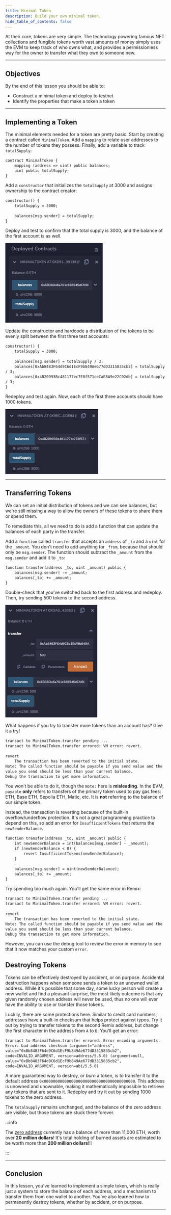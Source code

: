 ```yaml
---
title: Minimal Token
description: Build your own minimal token.
hide_table_of_contents: false
---
```


At their core, tokens are very simple. The technology powering famous NFT collections and fungible tokens worth vast amounts of money simply uses the EVM to keep track of who owns what, and provides a permissionless way for the owner to transfer what they own to someone new.

---

## Objectives

By the end of this lesson you should be able to:

- Construct a minimal token and deploy to testnet
- Identify the properties that make a token a token

---

## Implementing a Token

The minimal elements needed for a token are pretty basic. Start by creating a contract called `MinimalToken`. Add a `mapping` to relate user addresses to the number of tokens they possess. Finally, add a variable to track `totalSupply`:

```solidity
contract MinimalToken {
    mapping (address => uint) public balances;
    uint public totalSupply;
}
```

Add a `constructor` that initializes the `totalSupply` at 3000 and assigns ownership to the contract creator:

```solidity
constructor() {
    totalSupply = 3000;

    balances[msg.sender] = totalSupply;
}
```

Deploy and test to confirm that the total supply is 3000, and the balance of the first account is as well.

![Balance](../../assets/images/minimal-tokens/balance.png)

Update the constructor and hardcode a distribution of the tokens to be evenly split between the first three test accounts:

```solidity
constructor() {
    totalSupply = 3000;

    balances[msg.sender] = totalSupply / 3;
    balances[0xAb8483F64d9C6d1EcF9b849Ae677dD3315835cb2] = totalSupply / 3;
    balances[0x4B20993Bc481177ec7E8f571ceCaE8A9e22C02db] = totalSupply / 3;
}
```

Redeploy and test again. Now, each of the first three accounts should have 1000 tokens.

![Balance](../../assets/images/minimal-tokens/split-balances.png)

---

## Transferring Tokens

We can set an initial distribution of tokens and we can see balances, but we're still missing a way to allow the owners of these tokens to share them or spend them.

To remediate this, all we need to do is add a function that can update the balances of each party in the transfer.

Add a `function` called `transfer` that accepts an `address` of `_to` and a `uint` for the `_amount`. You don't need to add anything for `_from`, because that should only be `msg.sender`. The function should subtract the `_amount` from the `msg.sender` and add it to `_to`:

```solidity
function transfer(address _to, uint _amount) public {
    balances[msg.sender] -= _amount;
    balances[_to] += _amount;
}
```

Double-check that you've switched back to the first address and redeploy. Then, try sending 500 tokens to the second address.

![Balance](../../assets/images/minimal-tokens/transferred.png)

What happens if you try to transfer more tokens than an account has? Give it a try!

```text
transact to MinimalToken.transfer pending ...
transact to MinimalToken.transfer errored: VM error: revert.

revert
	The transaction has been reverted to the initial state.
Note: The called function should be payable if you send value and the value you send should be less than your current balance.
Debug the transaction to get more information.
```

You won't be able to do it, though the `Note:` here is **misleading**. In the EVM, `payable` **only** refers to transfers of the primary token used to pay gas fees: ETH, Base ETH, Sepolia ETH, Matic, etc. It is **not** referring to the balance of our simple token.

Instead, the transaction is reverting because of the built-in overflow/underflow protection. It's not a great programming practice to depend on this, so add an error for `InsufficientTokens` that returns the `newSenderBalance`.

```Solidity
function transfer(address _to, uint _amount) public {
    int newSenderBalance = int(balances[msg.sender] - _amount);
    if (newSenderBalance < 0) {
        revert InsufficientTokens(newSenderBalance);
    }

    balances[msg.sender] = uint(newSenderBalance);
    balances[_to] += _amount;
}
```

Try spending too much again. You'll get the same error in Remix:

```text
transact to MinimalToken.transfer pending ...
transact to MinimalToken.transfer errored: VM error: revert.

revert
	The transaction has been reverted to the initial state.
Note: The called function should be payable if you send value and the value you send should be less than your current balance.
Debug the transaction to get more information.
```

However, you can use the debug tool to review the error in memory to see that it now matches your custom `error`.

## Destroying Tokens

Tokens can be effectively destroyed by accident, or on purpose. Accidental destruction happens when someone sends a token to an unowned wallet address. While it's possible that some day, some lucky person will create a new wallet and find a pleasant surprise, the most likely outcome is that any given randomly chosen address will never be used, thus no one will ever have the ability to use or transfer those tokens.

Luckily, there are some protections here. Similar to credit card numbers, addresses have a built-in checksum that helps protect against typos. Try it out by trying to transfer tokens to the second Remix address, but change the first character in the address from `A` to `B`. You'll get an error:

```text
transact to MinimalToken.transfer errored: Error encoding arguments: Error: bad address checksum (argument="address", value="0xBb8483F64d9C6d1EcF9b849Ae677dD3315835cb2", code=INVALID_ARGUMENT, version=address/5.5.0) (argument=null, value="0xBb8483F64d9C6d1EcF9b849Ae677dD3315835cb2", code=INVALID_ARGUMENT, version=abi/5.5.0)
```

A more guaranteed way to destroy, or _burn_ a token, is to transfer it to the default address `0x0000000000000000000000000000000000000000`. This address is unowned and unownable, making it mathematically impossible to retrieve any tokens that are sent to it. Redeploy and try it out by sending 1000 tokens to the zero address.

The `totalSupply` remains unchanged, and the balance of the zero address are visible, but those tokens are stuck there forever.

:::info

The [zero address] currently has a balance of more than 11,000 ETH, worth over **20 million dollars**! It's total holding of burned assets are estimated to be worth more than **200 million dollars**!!!

:::

---

## Conclusion

In this lesson, you've learned to implement a simple token, which is really just a system to store the balance of each address, and a mechanism to transfer them from one wallet to another. You've also learned how to permanently destroy tokens, whether by accident, or on purpose.

---

[zero address]: https://etherscan.io/address/0x0000000000000000000000000000000000000000

